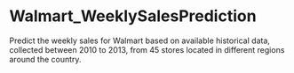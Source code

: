 # Walmart_WeeklySalesPrediction
Predict the weekly sales for Walmart based on available historical data, collected between 2010 to 2013, from 45 stores located in different regions around the country. 
